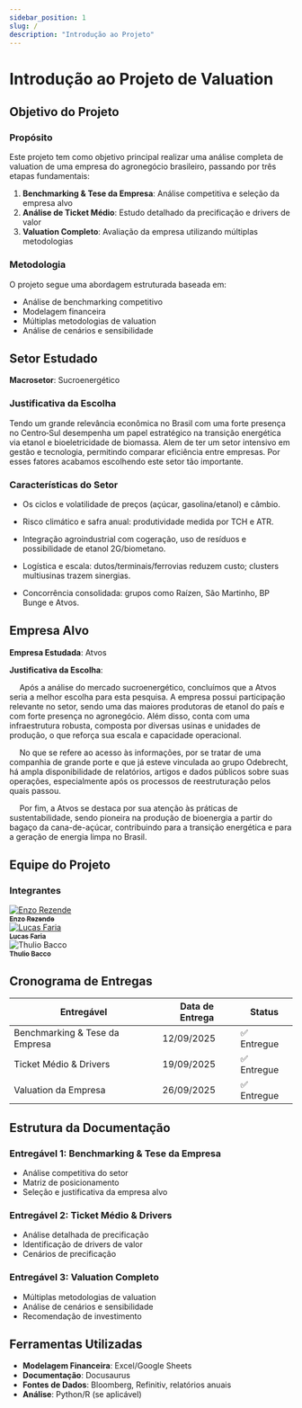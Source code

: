 ```yaml
---
sidebar_position: 1
slug: /
description: "Introdução ao Projeto"
---
```


# Introdução ao Projeto de Valuation

## Objetivo do Projeto

### Propósito
Este projeto tem como objetivo principal realizar uma análise completa de valuation de uma empresa do agronegócio brasileiro, passando por três etapas fundamentais:

1. **Benchmarking & Tese da Empresa**: Análise competitiva e seleção da empresa alvo
2. **Análise de Ticket Médio**: Estudo detalhado da precificação e drivers de valor
3. **Valuation Completo**: Avaliação da empresa utilizando múltiplas metodologias

### Metodologia
O projeto segue uma abordagem estruturada baseada em:
- Análise de benchmarking competitivo
- Modelagem financeira
- Múltiplas metodologias de valuation
- Análise de cenários e sensibilidade

## Setor Estudado

**Macrosetor**: Sucroenergético

### Justificativa da Escolha
Tendo um grande relevância econômica no Brasil com uma forte presença no Centro‑Sul desempenha um papel estratégico na transição energética via etanol e bioeletricidade de biomassa. Alem  de ter um setor intensivo em gestão e tecnologia, permitindo comparar eficiência entre empresas. Por esses fatores acabamos escolhendo este setor tão importante.

### Características do Setor
- Os ciclos e volatilidade de preços (açúcar, gasolina/etanol) e câmbio.

- Risco climático e safra anual: produtividade medida por TCH e ATR.

- Integração agroindustrial com cogeração, uso de resíduos e possibilidade de etanol 2G/biometano.

- Logística e escala: dutos/terminais/ferrovias reduzem custo; clusters multiusinas trazem sinergias.

- Concorrência consolidada: grupos como Raízen, São Martinho, BP Bunge e Atvos.
## Empresa Alvo

**Empresa Estudada**: Atvos

**Justificativa da Escolha**: 

&emsp; Após a análise do mercado sucroenergético, concluímos que a Atvos seria a melhor escolha para esta pesquisa. A empresa possui participação relevante no setor, sendo uma das maiores produtoras de etanol do país e com forte presença no agronegócio. Além disso, conta com uma infraestrutura robusta, composta por diversas usinas e unidades de produção, o que reforça sua escala e capacidade operacional.

&emsp; No que se refere ao acesso às informações, por se tratar de uma companhia de grande porte e que já esteve vinculada ao grupo Odebrecht, há ampla disponibilidade de relatórios, artigos e dados públicos sobre suas operações, especialmente após os processos de reestruturação pelos quais passou.

&emsp; Por fim, a Atvos se destaca por sua atenção às práticas de sustentabilidade, sendo pioneira na produção de bioenergia a partir do bagaço da cana-de-açúcar, contribuindo para a transição energética e para a geração de energia limpa no Brasil.


## Equipe do Projeto

### Integrantes

<div style={{display: 'flex', flexWrap: 'wrap', gap: '20px', marginTop: '20px'}}>

  <div style={{ margin: 10, textAlign: 'center' }}>
    <a href="https://www.linkedin.com/in/enzorezende">
      <img src={require("../static/img/enzo.jpeg").default} style={{ borderRadius: '10%', width: 120 }} alt="Enzo Rezende" />
      <br />
      <sub><b>Enzo Rezende</b></sub>
    </a>
  </div>
  <div style={{ margin: 10, textAlign: 'center' }}>
    <a href="https://www.linkedin.com/in/lucas-cofcewicz-faria-65b221310">
      <img src={require("../static/img/lucas.jpg").default} style={{ borderRadius: '10%', width: 120 }} alt="Lucas Faria" />
      <br />
      <sub><b>Lucas Faria</b></sub>
    </a>
  </div>
  <div style={{ margin: 10, textAlign: 'center' }}>
    <a>
      <img src={require("../static/img/thulio.jpeg").default} style={{ borderRadius: '10%', width: 120 }} alt="Thulio Bacco" />
      <br />
      <sub><b>Thulio Bacco</b></sub>
    </a>
  </div>
</div>

## Cronograma de Entregas

| Entregável | Data de Entrega | Status |
|------------|-----------------|--------|
| Benchmarking & Tese da Empresa | 12/09/2025 | ✅ Entregue |
| Ticket Médio & Drivers | 19/09/2025 | ✅ Entregue |
| Valuation da Empresa | 26/09/2025 | ✅ Entregue |

## Estrutura da Documentação

### Entregável 1: Benchmarking & Tese da Empresa
- Análise competitiva do setor
- Matriz de posicionamento
- Seleção e justificativa da empresa alvo

### Entregável 2: Ticket Médio & Drivers
- Análise detalhada de precificação
- Identificação de drivers de valor
- Cenários de precificação

### Entregável 3: Valuation Completo
- Múltiplas metodologias de valuation
- Análise de cenários e sensibilidade
- Recomendação de investimento

## Ferramentas Utilizadas

- **Modelagem Financeira**: Excel/Google Sheets
- **Documentação**: Docusaurus
- **Fontes de Dados**: Bloomberg, Refinitiv, relatórios anuais
- **Análise**: Python/R (se aplicável)
